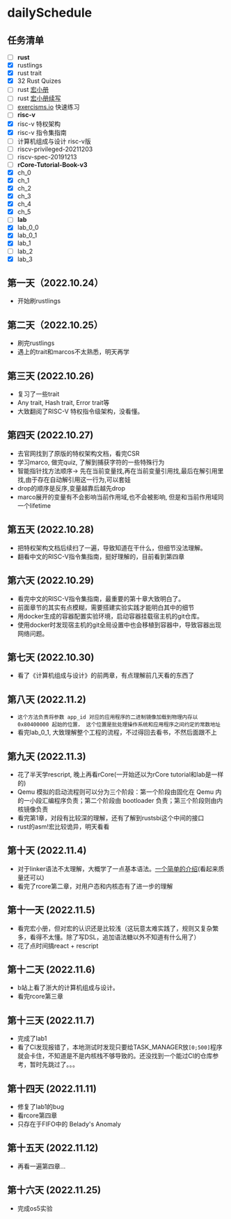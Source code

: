 # dailySchedule

## 任务清单

- [ ] **rust**
- [x] rustlings
- [x] rust trait
- [x] 32 Rust Quizes
- [ ] rust [宏小册](https://danielkeep.github.io/tlborm/book/index.html)
- [ ] rust [宏小册续写](https://veykril.github.io/tlborm/)
- [ ] [exercisms.io](https://exercism.org/) 快速练习
- [ ] **risc-v**
- [x] risc-v 特权架构
- [x] risc-v 指令集指南
- [ ] 计算机组成与设计 risc-v版
- [ ] riscv-privileged-20211203
- [ ] riscv-spec-20191213
- [ ] **rCore-Tutorial-Book-v3**
- [x] ch_0
- [x] ch_1
- [x] ch_2
- [x] ch_3
- [x] ch_4
- [x] ch_5
- [ ] **lab**
- [x] lab_0_0
- [x] lab_0_1
- [x] lab_1
- [ ] lab_2
- [x] lab_3

## 第一天（2022.10.24）

- 开始刷rustlings

## 第二天（2022.10.25）

- 刷完rustlings
- 遇上的trait和marcos不太熟悉，明天再学

## 第三天 (2022.10.26)

- 复习了一些trait
- Any trait, Hash trait, Error trait等
- 大致翻阅了RISC-V 特权指令级架构，没看懂。

## 第四天 (2022.10.27)

- 去官网找到了原版的特权架构文档，看完CSR
- 学习marco, 做完quiz, 了解到捕获字符的一些特殊行为
- 智能指针找方法顺序-> 先在当前变量找,再在当前变量引用找,最后在解引用里找,由于存在自动解引用这一行为,可以套娃
- drop的顺序是反序,变量越靠后越先drop
- marco展开的变量有不会影响当前作用域,也不会被影响, 但是和当前作用域同一个lifetime

## 第五天 (2022.10.28)

- 把特权架构文档后续扫了一遍，导致知道在干什么，但细节没法理解。
- 翻看中文的RISC-V指令集指南，挺好理解的，目前看到第四章

## 第六天 (2022.10.29)

- 看完中文的RISC-V指令集指南，最重要的第十章大致明白了。
- 前面章节的其实有点模糊，需要搭建实验实践才能明白其中的细节
- 用docker生成的容器配置实验环境，启动容器挂载宿主机的git仓库。
- 使用docker时发现宿主机的git全局设置中也会移植到容器中，导致容器出现网络问题。

## 第七天 (2022.10.30)

- 看了《计算机组成与设计》的前两章，有点理解前几天看的东西了

## 第八天 (2022.11.2)

- `这个方法负责将参数 app_id 对应的应用程序的二进制镜像加载到物理内存以 0x80400000 起始的位置， 这个位置是批处理操作系统和应用程序之间约定的常数地址`
- 看完lab_0_1, 大致理解整个工程的流程，不过得回去看书，不然后面跟不上

## 第九天 (2022.11.3)

- 花了半天学rescript, 晚上再看rCore(一开始还以为rCore tutorial和lab是一样的)
- Qemu 模拟的启动流程则可以分为三个阶段：第一个阶段由固化在 Qemu 内的一小段汇编程序负责；第二个阶段由 bootloader 负责；第三个阶段则由内核镜像负责
- 看完第1章，对段有比较深的理解，还有了解到rustsbi这个中间的接口
- rust的asm!宏比较诡异，明天看看

## 第十天 (2022.11.4)

- 对于linker语法不太理解，大概学了一点基本语法。[一个简单的介绍](https://blog.csdn.net/m0_47799526/article/details/108765403)(看起来质量还可以)
- 看完了rcore第二章，对用户态和内核态有了进一步的理解

## 第十一天 (2022.11.5)

- 看完宏小册，但对宏的认识还是比较浅（这玩意太难实践了，规则又复杂繁多，看得不太懂。除了写DSL，追加语法糖以外不知道有什么用了）
- 花了点时间搞react + rescript

## 第十二天 (2022.11.6)

- b站上看了浙大的计算机组成与设计。
- 看完rcore第三章

## 第十三天 (2022.11.7)

- 完成了lab1
- 看了CI发现报错了，本地测试时发现只要给TASK_MANAGER放`[0;500]`程序就会卡住，不知道是不是内核栈不够导致的。还没找到一个能过CI的仓库参考，暂时先跳过了。。。

## 第十四天 (2022.11.11)

- 修复了lab1的bug
- 看rcore第四章
- 只存在于FIFO中的 Belady's Anomaly

## 第十五天 (2022.11.12)

- 再看一遍第四章...

## 第十六天 (2022.11.25)

- 完成os5实验
